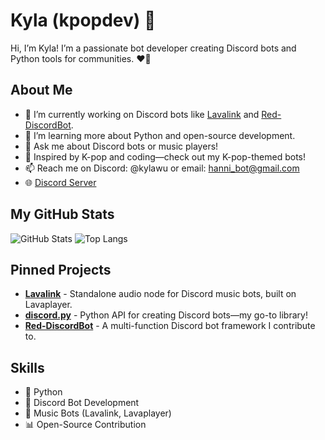 # Kyla (kpopdev) 👋

Hi, I’m Kyla! I’m a passionate bot developer creating Discord bots and Python tools for communities. ❤️🐍

## About Me
- 🔭 I’m currently working on Discord bots like [Lavalink](https://github.com/lavalink-devs/Lavalink) and [Red-DiscordBot](https://github.com/Cog-Creators/Red-DiscordBot).
- 🌱 I’m learning more about Python and open-source development.
- 💬 Ask me about Discord bots or music players!
- 🎵 Inspired by K-pop and coding—check out my K-pop-themed bots!
- 📫 Reach me on Discord: @kylawu or email: hanni_bot@gmail.com
- 🌐 [Discord Server](https://discord.gg/hanni-support-server-1051)

## My GitHub Stats
![GitHub Stats](https://github-readme-stats.vercel.app/api?username=kpopdev)
![Top Langs](https://github-readme-stats.vercel.app/api/top-langs/?username=kpopdev)

## Pinned Projects
- **[Lavalink](https://github.com/lavalink-devs/Lavalink)** - Standalone audio node for Discord music bots, built on Lavaplayer.
- **[discord.py](https://github.com/Rapptz/discord.py)** - Python API for creating Discord bots—my go-to library!
- **[Red-DiscordBot](https://github.com/Cog-Creators/Red-DiscordBot)** - A multi-function Discord bot framework I contribute to.

## Skills
- 🐍 Python
- 🤖 Discord Bot Development
- 🎵 Music Bots (Lavalink, Lavaplayer)
- 📊 Open-Source Contribution
